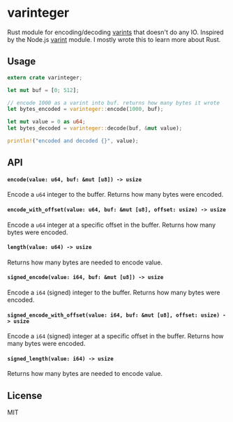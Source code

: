 # varinteger

Rust module for encoding/decoding [varints](https://developers.google.com/protocol-buffers/docs/encoding) that doesn't do any IO. Inspired by the Node.js [varint](https://github.com/chrisdickinson/varint) module. I mostly wrote this to learn more about Rust.

## Usage

``` rs
extern crate varinteger;

let mut buf = [0; 512];

// encode 1000 as a varint into buf. returns how many bytes it wrote
let bytes_encoded = varinteger::encode(1000, buf);

let mut value = 0 as u64;
let bytes_decoded = varinteger::decode(buf, &mut value);

println!("encoded and decoded {}", value);
```

## API

#### `encode(value: u64, buf: &mut [u8]) -> usize`

Encode a `u64` integer to the buffer. Returns how many bytes were encoded.

#### `encode_with_offset(value: u64, buf: &mut [u8], offset: usize) -> usize`

Encode a `u64` integer at a specific offset in the buffer. Returns how many bytes were encoded.

#### `length(value: u64) -> usize`

Returns how many bytes are needed to encode value.

#### `signed_encode(value: i64, buf: &mut [u8]) -> usize`

Encode a `i64` (signed) integer to the buffer. Returns how many bytes were encoded.

#### `signed_encode_with_offset(value: i64, buf: &mut [u8], offset: usize) -> usize`

Encode a `i64` (signed) integer at a specific offset in the buffer. Returns how many bytes were encoded.

#### `signed_length(value: i64) -> usize`

Returns how many bytes are needed to encode value.

## License

MIT
